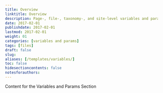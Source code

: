 ```yaml
---
title: Overview
linktitle: Overview
description: Page-, file-, taxonomy-, and site-level variables and parameters available in templates.
date: 2017-02-01
publishdate: 2017-02-01
lastmod: 2017-02-01
weight: 01
categories: [variables and params]
tags: [files]
draft: false
slug:
aliases: [/templates/variables/]
toc: false
hidesectioncontents: false
notesforauthors:
---
```


Content for the Variables and Params Section

